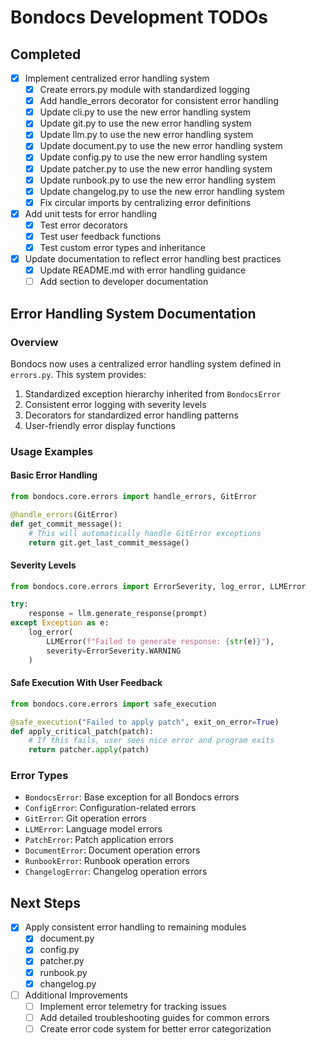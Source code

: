# Bondocs Development TODOs

## Completed

- [x] Implement centralized error handling system
  - [x] Create errors.py module with standardized logging
  - [x] Add handle_errors decorator for consistent error handling
  - [x] Update cli.py to use the new error handling system
  - [x] Update git.py to use the new error handling system
  - [x] Update llm.py to use the new error handling system
  - [x] Update document.py to use the new error handling system
  - [x] Update config.py to use the new error handling system
  - [x] Update patcher.py to use the new error handling system
  - [x] Update runbook.py to use the new error handling system
  - [x] Update changelog.py to use the new error handling system
  - [x] Fix circular imports by centralizing error definitions

- [x] Add unit tests for error handling
  - [x] Test error decorators
  - [x] Test user feedback functions
  - [x] Test custom error types and inheritance

- [x] Update documentation to reflect error handling best practices
  - [x] Update README.md with error handling guidance
  - [ ] Add section to developer documentation

## Error Handling System Documentation

### Overview

Bondocs now uses a centralized error handling system defined in `errors.py`. This system provides:

1. Standardized exception hierarchy inherited from `BondocsError`
2. Consistent error logging with severity levels
3. Decorators for standardized error handling patterns
4. User-friendly error display functions

### Usage Examples

#### Basic Error Handling

```python
from bondocs.core.errors import handle_errors, GitError

@handle_errors(GitError)
def get_commit_message():
    # This will automatically handle GitError exceptions
    return git.get_last_commit_message()
```

#### Severity Levels

```python
from bondocs.core.errors import ErrorSeverity, log_error, LLMError

try:
    response = llm.generate_response(prompt)
except Exception as e:
    log_error(
        LLMError(f"Failed to generate response: {str(e)}"),
        severity=ErrorSeverity.WARNING
    )
```

#### Safe Execution With User Feedback

```python
from bondocs.core.errors import safe_execution

@safe_execution("Failed to apply patch", exit_on_error=True)
def apply_critical_patch(patch):
    # If this fails, user sees nice error and program exits
    return patcher.apply(patch)
```

### Error Types

- `BondocsError`: Base exception for all Bondocs errors
- `ConfigError`: Configuration-related errors
- `GitError`: Git operation errors
- `LLMError`: Language model errors
- `PatchError`: Patch application errors
- `DocumentError`: Document operation errors
- `RunbookError`: Runbook operation errors
- `ChangelogError`: Changelog operation errors

## Next Steps

- [x] Apply consistent error handling to remaining modules
  - [x] document.py
  - [x] config.py
  - [x] patcher.py
  - [x] runbook.py
  - [x] changelog.py

- [ ] Additional Improvements
  - [ ] Implement error telemetry for tracking issues
  - [ ] Add detailed troubleshooting guides for common errors
  - [ ] Create error code system for better error categorization
